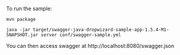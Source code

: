 To run the sample:

```
mvn package

java -jar target/swagger-java-dropwizard-sample-app-1.5.4-M1-SNAPSHOT.jar server conf/swagger-sample.yml 

```

You can then access swagger at http://localhost:8080/swagger.json
